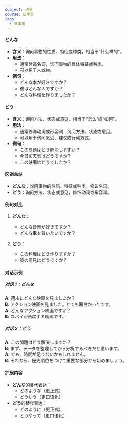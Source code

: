 ```yaml
---
subject: 语言
course: 日本語
tags:
  - 日本語
---
```


#### どんな
- **含义**：询问事物的性质、特征或种类，相当于“什么样的”。
- **用法**：
  - 通常修饰名词，询问事物的具体特征或种类。
  - 可以用于人或物。
- **例句**：
  - どんな本が好きですか？
  - 彼はどんな人ですか？
  - どんな料理を作りましたか？

#### どう
- **含义**：询问方法、状态或意见，相当于“怎么”或“如何”。
- **用法**：
  - 通常修饰动词或形容词，询问方法、状态或意见。
  - 可以用于询问感受、建议或行动方式。
- **例句**：
  - この問題はどう解決しますか？
  - 今日の天気はどうですか？
  - この映画はどうでしたか？

#### 区别总结
- **どんな**：询问事物的性质、特征或种类，修饰名词。
- **どう**：询问方法、状态或意见，修饰动词或形容词。

#### 例句对比
1. **どんな**：
   - どんな音楽が好きですか？
   - どんな車を買いたいですか？

2. **どう**：
   - この料理はどう作りますか？
   - 彼の意見はどうですか？

#### 对话示例

##### 对话 1：どんな
**A**: 週末にどんな映画を見ましたか？  
**B**: アクション映画を見ました。とても面白かったです。  
**A**: どんなアクション映画ですか？  
**B**: スパイが活躍する映画です。

##### 对话 2：どう
**A**: この問題はどう解決しますか？  
**B**: まず、データを整理してから分析するべきだと思います。  
**A**: でも、時間が足りないかもしれません。  
**B**: それなら、優先順位をつけて重要な部分から始めましょう。

#### 扩展内容
- **どんな**的替代表达：
  - どのような（更正式）
  - どういう（更口语化）
- **どう**的替代表达：
  - どのように（更正式）
  - どうやって（更口语化）